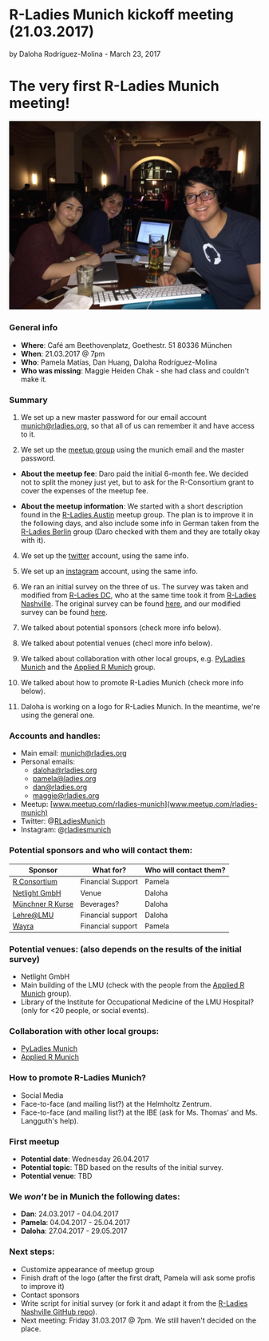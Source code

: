 # R-Ladies Munich kickoff meeting (21.03.2017)
by Daloha Rodr&iacute;guez-Molina - March 23, 2017


# The very first R-Ladies Munich meeting!
![R-Ladies Munich Co-founders. From left to right: Dan, Pamela and Daloha. Maggie could not make it :( ](images/kickoffmeeting.jpg)

### General info

* **Where**: Café am Beethovenplatz, Goethestr. 51 80336 München    
* **When**: 21.03.2017 @ 7pm     
* **Who**: Pamela Matías, Dan Huang, Daloha Rodríguez-Molina     
* **Who was missing**: Maggie Heiden Chak - she had class and couldn't make it.


### Summary

1. We set up a new master password for our email account munich@rladies.org, so that all of us can remember it and have access to it.

2. We set up the [meetup group](www.meetup.com/rladies-munich) using the munich email and the master password.

  *  **About the meetup fee**: Daro paid the initial 6-month fee. We decided not to split the money just yet, but to ask for the R-Consortium grant to cover the expenses of the meetup fee.
  
  *  **About the meetup information**: We started with a short description found in the [R-Ladies Austin](https://www.meetup.com/rladies-austin/) meetup group. The plan is to improve it in the following days, and also include some info in German taken from the [R-Ladies Berlin](www.meetup.com/rladies-berlin) group (Daro checked with them and they are totally okay with it).
  
4. We set up the [twitter](www.twitter.com/RLadiesMunich) account, using the same info.

5. We set up an [instagram](https://www.instagram.com/rladiesmunich/) account, using the same info.

6. We ran an initial survey on the three of us. The survey was taken and modified from [R-Ladies DC](https://www.meetup.com/rladies-dc/), who at the same time took it from [R-Ladies Nashville](https://www.meetup.com/rladies-nashville/). The original survey can be found [here](https://kellyo.typeform.com/to/inkRZz), and our modified survey can be found [here](https://rladiesmunich.typeform.com/to/c46YCG).

7. We talked about potential sponsors (check more info below).

8. We talked about potential venues (checl more info below).

9. We talked about collaboration with other local groups, e.g. [PyLadies Munich](https://www.meetup.com/PyLadiesMunich/) and the [Applied R Munich](https://www.meetup.com/Applied-R-Munich/) group.

10. We talked about how to promote R-Ladies Munich (check more info below).

11. Daloha is working on a logo for R-Ladies Munich. In the meantime, we're using the general one.


### Accounts and handles:

* Main email: munich@rladies.org
* Personal emails:
    * daloha@rladies.org
    * pamela@ladies.org
    * dan@rladies.org
    * maggie@rladies.org
* Meetup: [www.meetup.com/rladies-munich](www.meetup.com/rladies-munich)
* Twitter: @[RLadiesMunich](www.meetup.com/rladies-munich)
* Instagram: @[rladiesmunich](https://www.instagram.com/rladiesmunich/)


### Potential sponsors and who will contact them:

Sponsor               | What for?               | Who will contact them?
----------------------|-------------------------|-----------------------
[R Consortium](https://www.r-consortium.org/projects/r-user-group-support-program) | Financial Support | Pamela
[Netlight GmbH](https://www.netlight.com/) | Venue | Daloha
[Münchner R Kurse](http://www.muenchner-r-kurse.de/) | Beverages? | Daloha
[Lehre@LMU](http://www.uni-muenchen.de/studium/lehre_at_lmu/index.html) | Financial support | Daloha
[Wayra](http://wayra.co/en/) | Financial support | Pamela


### Potential venues: (also depends on the results of the initial survey)
* Netlight GmbH
* Main building of the LMU (check with the people from the [Applied R Munich](https://www.meetup.com/Applied-R-Munich/) group).
* Library of the Institute for Occupational Medicine of the LMU Hospital? (only for <20 people, or social events).


### Collaboration with other local groups:
* [PyLadies Munich](https://www.meetup.com/PyLadiesMunich/)
* [Applied R Munich](https://www.meetup.com/Applied-R-Munich/)


### How to promote R-Ladies Munich?
* Social Media
* Face-to-face (and mailing list?) at the Helmholtz Zentrum.
* Face-to-face (and mailing list?) at the IBE (ask for Ms. Thomas' and Ms. Langguth's help).


### First meetup
* **Potential date**: Wednesday 26.04.2017
* **Potential topic**: TBD based on the results of the initial survey.
* **Potential venue**: TBD


### We *won't* be in Munich the following dates:
* **Dan**: 24.03.2017 - 04.04.2017
* **Pamela**: 04.04.2017 - 25.04.2017
* **Daloha**: 27.04.2017 - 29.05.2017

### Next steps:
* Customize appearance of meetup group
* Finish draft of the logo (after the first draft, Pamela will ask some profis to improve it)
* Contact sponsors
* Write script for initial survey (or fork it and adapt it from the [R-Ladies Nashville GitHub repo](https://github.com/rladies-nashville/kickoff-survey/blob/gh-pages/kickoff_survey.Rmd)).
* Next meeting: Friday 31.03.2017 @ 7pm. We still haven't decided on the place.